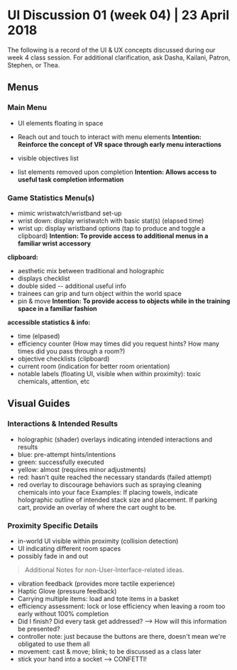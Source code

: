 # UI Discussion 01 (week 04) | 23 April 2018
The following is a record of the UI & UX concepts discussed during our week 4 class session. For additional clarification, ask Dasha, Kailani, Patron, Stephen, or Thea.

## Menus
### Main Menu
* UI elements floating in space
* Reach out and touch to interact with menu elements
**Intention: Reinforce the concept of VR space through early menu interactions**

* visible objectives list
* list elements removed upon completion
**Intention: Allows access to useful task completion information**

### Game Statistics Menu(s)
* mimic wristwatch/wristband set-up
* wrist down: display wristwatch with basic stat(s) (elapsed time)
* wrist up: display wristband options (tap to produce and toggle a clipboard)
**Intention: To provide access to additional menus in a familiar wrist accessory**

**clipboard:**
* aesthetic mix between traditional and holographic
* displays checklist
* double sided -- additional useful info
* trainees can grip and turn object within the world space
* pin & move
**Intention: To provide access to objects while in the training space in a familiar fashion**

**accessible statistics & info:**
* time (elpased)
* efficiency counter (How may times did you request hints? How many times did you pass through a room?)
* objective checklists (clipboard)
* current room (indication for better room orientation)
* notable labels (floating UI, visible when within proximity): toxic chemicals, attention, etc

## Visual Guides
### Interactions & Intended Results
* holographic (shader) overlays indicating intended interactions and results
* blue: pre-attempt hints/intentions
* green: successfully executed
* yellow: almost (requires minor adjustments)
* red: hasn’t quite reached the necessary standards (failed attempt)
* red overlay to discourage behaviors such as spraying cleaning chemicals into your face
Examples: If placing towels, indicate holographic outline of intended stack size and placement. If parking cart, provide an overlay of where the cart ought to be.

### Proximity Specific Details
* in-world UI visible within proximity (collision detection)
* UI indicating different room spaces
* possibly fade in and out

> Additional Notes for non-User-Interface-related ideas.

* vibration feedback (provides more tactile experience)
* Haptic Glove (pressure feedback)
* Carrying multiple items: load and tote items in a basket
* efficiency assessment: lock or lose efficiency when leaving a room too early without 100% completion
* Did I finish? Did every task get addressed? --> How will this information be presented?
* controller note: just because the buttons are there, doesn't mean we're obligated to use them all
* movement: cast & move; blink; to be discussed as a class later
* stick your hand into a socket --> CONFETTI!

